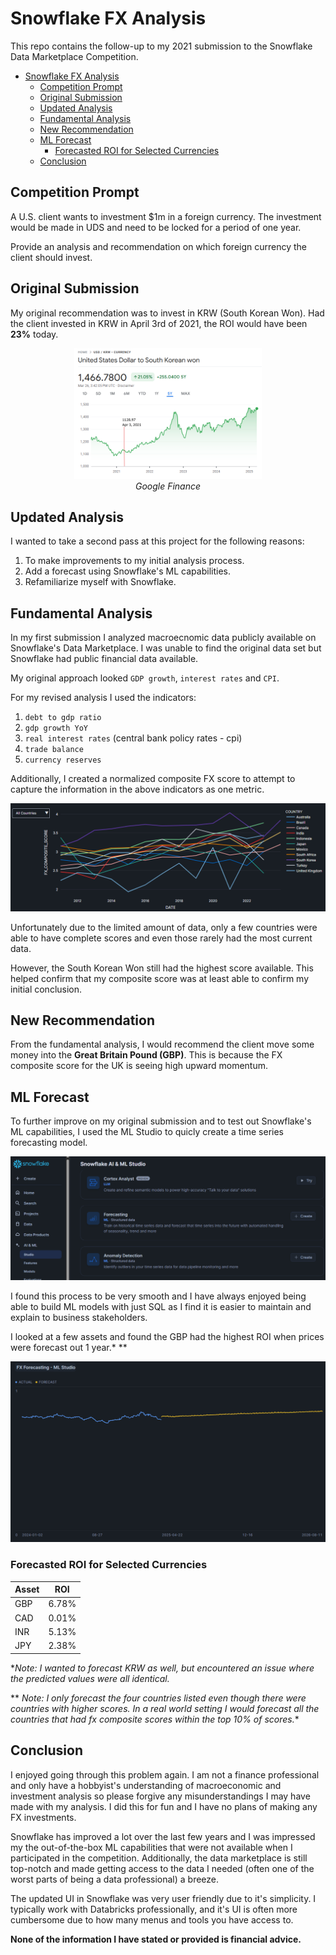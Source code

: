 # Snowflake FX Analysis

This repo contains the follow-up to my 2021 submission to the Snowflake Data Marketplace Competition.

- [Snowflake FX Analysis](#snowflake-fx-analysis)
  - [Competition Prompt](#competition-prompt)
  - [Original Submission](#original-submission)
  - [Updated Analysis](#updated-analysis)
  - [Fundamental Analysis](#fundamental-analysis)
  - [New Recommendation](#new-recommendation)
  - [ML Forecast](#ml-forecast)
    - [Forecasted ROI for Selected Currencies](#forecasted-roi-for-selected-currencies)
  - [Conclusion](#conclusion)

## Competition Prompt

A U.S. client wants to investment $1m in a foreign currency. The investment would be made in UDS and need to be locked for a period of one year.

Provide an analysis and recommendation on which foreign currency the client should invest.

## Original Submission

My original recommendation was to invest in KRW (South Korean Won). Had the client invested in KRW in April 3rd of 2021, the ROI would have been **23%** today.

<p align="center">
  <img src="images/KRW_Price.png" width="300", alt="Google Finance"><br>
  <em>Google Finance</em>
</p>

## Updated Analysis

I wanted to take a second pass at this project for the following reasons:

1. To make improvements to my initial analysis process.
2. Add a forecast using Snowflake's ML capabilities.
3. Refamiliarize myself with Snowflake.

## Fundamental Analysis

In my first submission I analyzed macroecnomic data publicly available on Snowflake's Data Marketplace. I was unable to find the original data set but Snowflake had public financial data available. 

My original approach looked `GDP growth`, `interest rates` and `CPI`.

For my revised analysis I used the indicators:

1. `debt to gdp ratio`
2. `gdp growth YoY`
3. `real interest rates` (central bank policy rates - cpi)
4. `trade balance`
5. `currency reserves`

Additionally, I created a normalized composite FX score to attempt to capture the information in the above indicators as one metric.

!["FX Composite Scores"](images/fx_composite_score_plot.png)

Unfortunately due to the limited amount of data, only a few countries were able to have complete scores and even those rarely had the most current data.

However, the South Korean Won still had the highest score available. This helped confirm that my composite score was at least able to confirm my initial conclusion.

## New Recommendation

From the fundamental analysis, I would recommend the client move some money into the **Great Britain Pound (GBP)**. This is because the FX composite score for the UK is seeing high upward momentum.

## ML Forecast

To further improve on my original submission and to test out Snowflake's ML capabilities, I used the ML Studio to quicly create a time series forecasting model.

!["Snowflake ML Studio](images/snowflake_ml_studio.png)

I found this process to be very smooth and I have always enjoyed being able to build ML models with just SQL as I find it is easier to maintain and explain to business stakeholders.

I looked at a few assets and found the GBP had the highest ROI when prices were forecast out 1 year.* **

!["GBP Forecast](images/GBP%20Forecast.png)

### Forecasted ROI for Selected Currencies

| Asset | ROI    |
|-------|--------|
| GBP   | 6.78%  |
| CAD   | 0.01%  |
| INR   | 5.13%  |
| JPY   | 2.38%  |

**Note: I wanted to forecast KRW as well, but encountered an issue where the predicted values were all identical.*

** *Note: I only forecast the four countries listed even though there were countries with higher scores. In a real world setting I would forecast all the countries that had fx composite scores within the top 10% of scores.**

## Conclusion

I enjoyed going through this problem again. I am not a finance professional and only have a hobbyist's understanding of macroeconomic and investment analysis so please forgive any misunderstandings I may have made with my analysis. I did this for fun and I have no plans of making any FX investments.

Snowflake has improved a lot over the last few years and I was impressed my the out-of-the-box ML capabilities that were not available when I participated in the competition. Additionally, the data marketplace is still top-notch and made getting access to the data I needed (often one of the worst parts of being a data professional) a breeze.

The updated UI in Snowflake was very user friendly due to it's simplicity. I typically work with Databricks professionally, and it's UI is often more cumbersome due to how many menus and tools you have access to.

**None of the information I have stated or provided is financial advice.**
